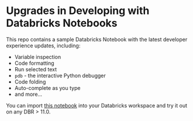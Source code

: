 # Upgrades in Developing with Databricks Notebooks

This repo contains a sample Databricks Notebook with the latest developer experience updates, including:

* Variable inspection
* Code formatting
* Run selected text
* `pdb` - the interactive Python debugger
* Code folding
* Auto-complete as you type
* and more...

You can import [this notebook](https://github.com/databricks/notebook_gallery/blob/main/Notebook%202.0%20Feature%20Gallery.py) into your Databricks workspace and try it out on any DBR > 11.0.
